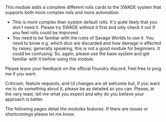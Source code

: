 This module adds a complete different rolls cards to the SWADE system that supports both more complex rolls and more automation.

* This is more complex than system default rolls. It's quite likely that you don't need it. Please try SWADE without it first and only check it out if you feel rolls could be improved.
* You need to be familiar with the rules of Savage Worlds to use it. You need to know e.g. which dice are discarded and how damage is affected by raises; generally speaking, this is not a good module for beginners. It could be confusing. So, again, please use the base system and get familiar with it before using this module.

Please leave your feedback on the official Foundry discord. Feel free to ping me if you want.

Criticism, feature requests, and UI changes are all welcome but, if you want me to do something about it, please be as detailed as you can. Please, at the very least, tell me what you expect and why do you believe your approach is better.

The following pages detail the modules features. If there are issues or shortcomings please let me know.